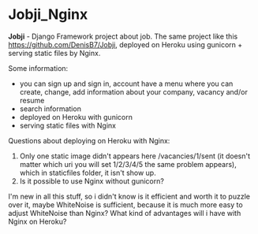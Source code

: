 # 								Jobji_Nginx

**Jobji** - Django Framework project about job. The same project like this https://github.com/DenisB7/Jobji, deployed on Heroku using gunicorn + serving static files by Nginx.

Some information:
- you can sign up and sign in, account have a menu where you can create, change, add information about your company, vacancy and/or resume
- search information
- deployed on Heroku with gunicorn
- serving static files with Nginx

Questions about deploying on Heroku with Nginx:
1. Only one static image didn't appears here /vacancies/1/sent (it doesn't matter which uri you will set 1/2/3/4/5 the same problem appears), which in staticfiles folder, it isn't show up. 
2. Is it possible to use Nginx without gunicorn? 

I'm new in all this stuff, so i didn't know is it efficient and worth it to puzzle over it, maybe WhiteNoise is sufficient, because it is much more easy to adjust WhiteNoise than Nginx? What kind of advantages will i have with Nginx on Heroku?
